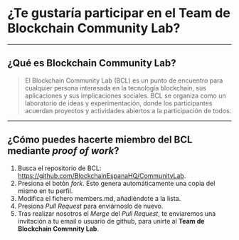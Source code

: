 # ¿Te gustaría participar en el Team de Blockchain Community Lab?

----
## ¿Qué es Blockchain Community Lab?


> El Blockchain Community Lab (BCL) es un punto de encuentro para cualquier persona interesada en la tecnología blockchain, sus aplicaciones y sus implicaciones sociales.
BCL se organiza como un laboratorio de ideas y experimentación, donde los participantes acuerdan proyectos y actividades abiertos a la participación de todos.

----
## ¿Cómo puedes hacerte miembro del BCL mediante *proof of work*?

1. Busca el repositorio de BCL: https://github.com/BlockchainEspanaHQ/CommunityLab.
2. Presiona el botón *fork*. Esto genera automáticamente una copia del mismo en tu perfil.
3. Modifica el fichero members.md, añadiéndote a la lista.
4. Presiona *Pull Request* para enviárnoslo de nuevo.
4. Tras realizar nosotros el *Merge* del *Pull Request*, te enviaremos una invitación a tu email o usuario de github, para unirte al **Team de Blockchain Commnity Lab**.
